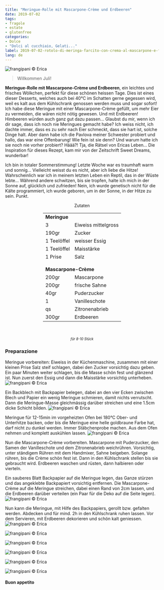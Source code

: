 ```yaml
---
title: "Meringue-Rolle mit Mascarpone-Crème und Erdbeeren"
date: 2019-07-02
tags:
- fragole
- estate
- glutenfree
categories:
- Dolce
- "Dolci al cucchiaio, Gelati..."
label: 2019-07-02-rotolo-di-meringa-farcito-con-crema-al-mascarpone-e-fragole
lang: de
---
```

![](../2019-07-02-rotolo-di-meringa-farcito-con-crema-al-mascarpone-e-fragole/header.jpeg "frangipani © Erica")

> Willkommen Juli!

**Meringue-Rolle mit Mascarpone-Crème und Erdbeeren**, ein leichtes und frisches Wölkchen, perfekt für diese schönen heissen Tage. Dies ist eines dieser Desserts, welches auch bei 40°C im Schatten gerne gegessen wird, weil es kalt aus dem Kühlschrank genossen werden muss und sogar sofort! Ich habe diese Meringue mit einer Mascarpone-Crème gefüllt, um mehr Eier zu vermeiden, die wären nicht nötig gewesen. Und mit Erdbeeren! Himbeeren würden auch ganz gut dazu passen... Glaubst du mir, wenn ich dir sage, dass ich noch nie Meringues gemacht habe? Ich weiss nicht, ich dachte immer, dass es zu sehr nach Eier schmeckt, dass sie hart ist, solche Dinge halt. Aber dann habe ich die Pavlova meiner Schwester probiert und hallo, das war eine Offenbarung! Wie fein ist sie denn? Und warum hatte ich sie noch nie vorher probiert? Häää?! Tja, die Rätsel von Ericas Leben... Die Inspiration für dieses Rezept, kam mir von der Zeitschrift Sweet Dreams, wunderbar!

Ich bin in totaler Sommerstimmung! Letzte Woche war es traumhaft warm und sonnig... Vielleicht weisst du es nicht, aber ich liebe die Hitze! Wahrscheinlich war ich in meinem letzten Leben ein Reptil, das in der Wüste lebte... Während andere schwitzen, bis sie tropfen, halte ich mich in der Sonne auf, glücklich und zufrieden! Nein, ich wurde genetisch nicht für die Kälte programmiert, ich wurde geboren, um in der Sonne, in der Hitze zu sein. Punkt.

<div id="wrapper" style="text-align: center">
  <div id="yourdiv" style="display: inline-block;">
    <div class="ingredients" itemscope itemtype="http://schema.org/Recipe">
      <span itemprop="name" style="display:none;">Meringue-Rolle mit Mascarpone-Crème und Erdbeeren</span>
      <span itemprop="recipeCategory" style="display:none;">Süsses</span>
      <img itemprop="image" style="display:none;" class="ignore-gallery-item" src="../2019-07-02-rotolo-di-meringa-farcito-con-crema-al-mascarpone-e-fragole/header.jpeg"/>
      <span itemprop="author" style="display:none;">Erica Raiano</span>
      <span itemprop="description" style="display:none;">Meringue-Rolle mit Mascarpone-Crème und Erdbeeren, ein leichtes und frisches Wölkchen, perfekt für diese schönen heissen Tage.</span>
      <div class="ingredients-title">Zutaten</div>
      <table>
        <tbody>
          <tr>          
            <td colspan="2"><b>Meringue</b></td>
          </tr>      
          <tr itemprop="recipeIngredient">
            <td>3</td>
            <td>Eiweiss mittelgross</td>
          </tr>
          <tr itemprop="recipeIngredient">
            <td>190gr</td>
            <td>Zucker</td>
          </tr>
          <tr itemprop="recipeIngredient">
            <td>1 Teelöffel</td>
            <td>weisser Essig</td>
          </tr>
          <tr itemprop="recipeIngredient">
            <td>1 Teelöffel</td>
            <td>Maisstärke</td>
          </tr>
          <tr itemprop="recipeIngredient">
            <td>1 Prise</td>
            <td>Salz</td>
          </tr>
          <tr style="height: 15px;"></tr>
          <tr>          
            <td colspan="2"><b>Mascarpone-Crème</b></td>
          </tr>
          <tr itemprop="recipeIngredient">
            <td>200gr</td>
            <td>Mascarpone</td>
          </tr>
          <tr itemprop="recipeIngredient">
            <td>200gr</td>
            <td>frische Sahne</td>
          </tr>
          <tr itemprop="recipeIngredient">
            <td>40gr</td>
            <td>Puderzucker</td>
          </tr>
          <tr itemprop="recipeIngredient">
            <td>1</td>
            <td>Vanilleschote</td>
          </tr>
          <tr itemprop="recipeIngredient">
            <td>qs</td>
            <td>Zitronenabrieb</td>
          </tr>
          <tr itemprop="recipeIngredient">
            <td>300gr</td>
            <td>Erdbeeren</td>
          </tr>
        </tbody>
      </table>
      <br></br>
      <i class="pull-right" style="font-size: 80%;">für 8-10 Stück</i>
    </div>
  </div>
</div>


<h3>
  <font color="grey">
    <i class="fa-solid fa-gears"></i>
  </font> Preparazione
</h3>

Meringue vorbereiten: Eiweiss in der Küchenmaschine, zusammen mit einer kleinen Prise Salz steif schlagen, dabei den Zucker vorsichtig dazu geben. Ein paar Minuten weiter schlagen, bis die Masse schön fest und glänzend ist. Nun zuerst den Essig und dann die Maisstärke vorsichtig unterheben.
![](../2019-07-02-rotolo-di-meringa-farcito-con-crema-al-mascarpone-e-fragole/meringa.jpeg "frangipani © Erica")

Ein Backblech mit Backpapier belegen, dabei an den vier Ecken zwischen Blech und Papier ein wenig Meringue schmieren, damit nichts verrutscht. Dann die Meringue-Masse gleichmässig darüber streichen und eine 1.5cm dicke Schicht bilden.
![](../2019-07-02-rotolo-di-meringa-farcito-con-crema-al-mascarpone-e-fragole/teglia.jpeg "frangipani © Erica")

Meringue für 12-15min im vorgeheizten Ofen bei 180°C Ober- und Unterhitze backen, oder bis die Meringue eine helle goldbraune Farbe hat, darf nicht zu dunkel werden. Immer Stäbchenprobe machen. Aus dem Ofen nehmen und komplett auskühlen lassen.
![](../2019-07-02-rotolo-di-meringa-farcito-con-crema-al-mascarpone-e-fragole/sfornata.jpeg "frangipani © Erica")

Nun die Mascarpone-Crème vorbereiten. Mascarpone mit Puderzucker, den Samen der Vanilleschote und dem Zitronenabrieb weichrühren. Vorsichtig, unter ständigem Rühren mit dem Handmixer, Sahne beigeben. Solange rühren, bis die Crème schön fest ist. Dann in den Kühlschrank stellen bis sie gebraucht wird. Erdbeeren waschen und rüsten, dann halbieren oder vierteln.

Ein sauberes Blatt Backpapier auf die Meringue legen, das Ganze stürzen und das angeklebte Backpapiert vorsichtig entfernen. Die Mascarpone-Crème auf die Meringue streichen, dabei einen Rand von 2cm lassen, und die Erdbeeren darüber verteilen (ein Paar für die Deko auf die Seite legen).
![](../2019-07-02-rotolo-di-meringa-farcito-con-crema-al-mascarpone-e-fragole/farcito.jpeg "frangipani © Erica")

Nun kann die Meringue, mit Hilfe des Backpapiers, gerollt bzw. gefalten werden. Abdecken und für mind. 2h in den Kühlschrank ruhen lassen. Vor dem Servieren, mit Erdbeeren dekorieren und schön kalt geniessen.
![](../2019-07-02-rotolo-di-meringa-farcito-con-crema-al-mascarpone-e-fragole/risultato1.jpeg "frangipani © Erica")

![](../2019-07-02-rotolo-di-meringa-farcito-con-crema-al-mascarpone-e-fragole/risultato2.jpeg "frangipani © Erica")

![](../2019-07-02-rotolo-di-meringa-farcito-con-crema-al-mascarpone-e-fragole/risultato3.jpeg "frangipani © Erica")

![](../2019-07-02-rotolo-di-meringa-farcito-con-crema-al-mascarpone-e-fragole/risultato4.jpeg "frangipani © Erica")

![](../2019-07-02-rotolo-di-meringa-farcito-con-crema-al-mascarpone-e-fragole/risultato5.jpeg "frangipani © Erica")

![](../2019-07-02-rotolo-di-meringa-farcito-con-crema-al-mascarpone-e-fragole/risultato6.jpeg "frangipani © Erica")

<h4>Buon appetito
  <font color="red">
    <i class="fa-regular fa-face-smile"></i>
  </font>
</h4>